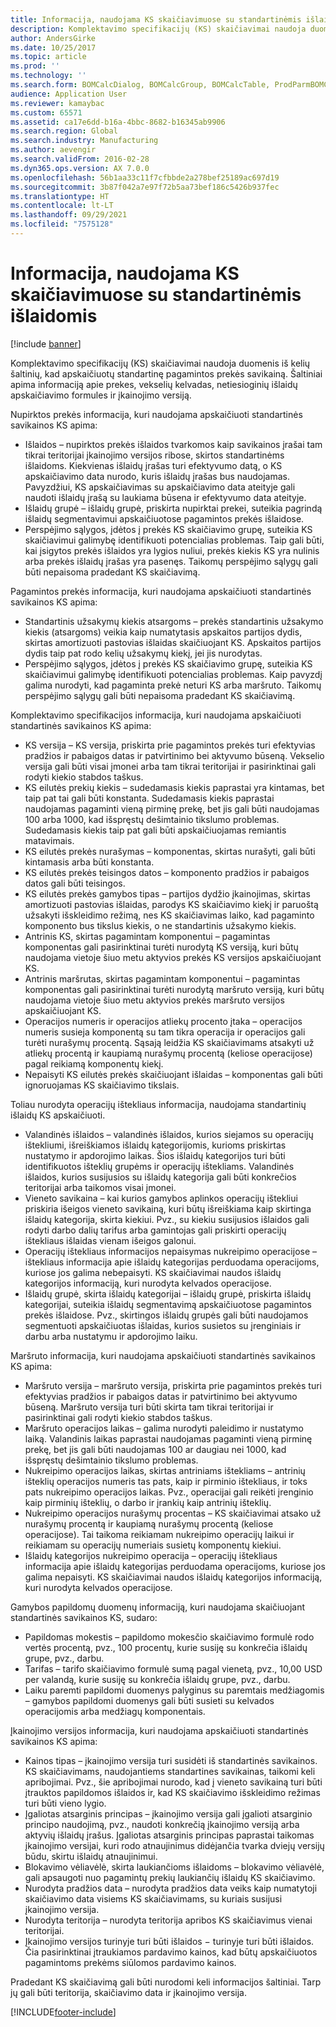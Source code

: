 ```yaml
---
title: Informacija, naudojama KS skaičiavimuose su standartinėmis išlaidomis
description: Komplektavimo specifikacijų (KS) skaičiavimai naudoja duomenis iš kelių šaltinių, kad apskaičiuotų standartinę pagamintos prekės savikainą. Šaltiniai apima informaciją apie prekes, vekselių kelvadas, netiesioginių išlaidų apskaičiavimo formules ir įkainojimo versiją.
author: AndersGirke
ms.date: 10/25/2017
ms.topic: article
ms.prod: ''
ms.technology: ''
ms.search.form: BOMCalcDialog, BOMCalcGroup, BOMCalcTable, ProdParmBOMCalc
audience: Application User
ms.reviewer: kamaybac
ms.custom: 65571
ms.assetid: ca17e6dd-b16a-4bbc-8682-b16345ab9906
ms.search.region: Global
ms.search.industry: Manufacturing
ms.author: aevengir
ms.search.validFrom: 2016-02-28
ms.dyn365.ops.version: AX 7.0.0
ms.openlocfilehash: 56b1aa33c11f7cfbbde2a278bef25189ac697d19
ms.sourcegitcommit: 3b87f042a7e97f72b5aa73bef186c5426b937fec
ms.translationtype: HT
ms.contentlocale: lt-LT
ms.lasthandoff: 09/29/2021
ms.locfileid: "7575128"
---
```

# <a name="information-used-in-bom-calculations-with-standard-costs"></a>Informacija, naudojama KS skaičiavimuose su standartinėmis išlaidomis

[!include [banner](../includes/banner.md)]

Komplektavimo specifikacijų (KS) skaičiavimai naudoja duomenis iš kelių šaltinių, kad apskaičiuotų standartinę pagamintos prekės savikainą. Šaltiniai apima informaciją apie prekes, vekselių kelvadas, netiesioginių išlaidų apskaičiavimo formules ir įkainojimo versiją.

Nupirktos prekės informacija, kuri naudojama apskaičiuoti standartinės savikainos KS apima:
-   Išlaidos – nupirktos prekės išlaidos tvarkomos kaip savikainos įrašai tam tikrai teritorijai įkainojimo versijos ribose, skirtos standartinėms išlaidoms. Kiekvienas išlaidų įrašas turi efektyvumo datą, o KS apskaičiavimo data nurodo, kuris išlaidų įrašas bus naudojamas. Pavyzdžiui, KS apskaičiavimas su apskaičiavimo data ateityje gali naudoti išlaidų įrašą su laukiama būsena ir efektyvumo data ateityje.
-   Išlaidų grupė – išlaidų grupė, priskirta nupirktai prekei, suteikia pagrindą išlaidų segmentavimui apskaičiuotose pagamintos prekės išlaidose.
-   Perspėjimo sąlygos, įdėtos į prekės KS skaičiavimo grupę, suteikia KS skaičiavimui galimybę identifikuoti potencialias problemas. Taip gali būti, kai įsigytos prekės išlaidos yra lygios nuliui, prekės kiekis KS yra nulinis arba prekės išlaidų įrašas yra pasenęs. Taikomų perspėjimo sąlygų gali būti nepaisoma pradedant KS skaičiavimą.

Pagamintos prekės informacija, kuri naudojama apskaičiuoti standartinės savikainos KS apima:
-   Standartinis užsakymų kiekis atsargoms – prekės standartinis užsakymo kiekis (atsargoms) veikia kaip numatytasis apskaitos partijos dydis, skirtas amortizuoti pastovias išlaidas skaičiuojant KS. Apskaitos partijos dydis taip pat rodo kelių užsakymų kiekį, jei jis nurodytas.
-   Perspėjimo sąlygos, įdėtos į prekės KS skaičiavimo grupę, suteikia KS skaičiavimui galimybę identifikuoti potencialias problemas. Kaip pavyzdį galima nurodyti, kad pagaminta prekė neturi KS arba maršruto. Taikomų perspėjimo sąlygų gali būti nepaisoma pradedant KS skaičiavimą.

Komplektavimo specifikacijos informacija, kuri naudojama apskaičiuoti standartinės savikainos KS apima:
-   KS versija – KS versija, priskirta prie pagamintos prekės turi efektyvias pradžios ir pabaigos datas ir patvirtinimo bei aktyvumo būseną. Vekselio versija gali būti visai įmonei arba tam tikrai teritorijai ir pasirinktinai gali rodyti kiekio stabdos taškus.
-   KS eilutės prekių kiekis – sudedamasis kiekis paprastai yra kintamas, bet taip pat tai gali būti konstanta. Sudedamasis kiekis paprastai naudojamas pagaminti vieną pirminę prekę, bet jis gali būti naudojamas 100 arba 1000, kad išspręstų dešimtainio tikslumo problemas. Sudedamasis kiekis taip pat gali būti apskaičiuojamas remiantis matavimais.
-   KS eilutės prekės nurašymas – komponentas, skirtas nurašyti, gali būti kintamasis arba būti konstanta.
-   KS eilutės prekės teisingos datos – komponento pradžios ir pabaigos datos gali būti teisingos.
-   KS eilutės prekės gamybos tipas – partijos dydžio įkainojimas, skirtas amortizuoti pastovias išlaidas, parodys KS skaičiavimo kiekį ir paruoštą užsakyti išskleidimo režimą, nes KS skaičiavimas laiko, kad pagaminto komponento bus tikslus kiekis, o ne standartinis užsakymo kiekis.
-   Antrinis KS, skirtas pagamintam komponentui – pagamintas komponentas gali pasirinktinai turėti nurodytą KS versiją, kuri būtų naudojama vietoje šiuo metu aktyvios prekės KS versijos apskaičiuojant KS.
-   Antrinis maršrutas, skirtas pagamintam komponentui – pagamintas komponentas gali pasirinktinai turėti nurodytą maršruto versiją, kuri būtų naudojama vietoje šiuo metu aktyvios prekės maršruto versijos apskaičiuojant KS.
-   Operacijos numeris ir operacijos atliekų procento įtaka – operacijos numeris susieja komponentą su tam tikra operacija ir operacijos gali turėti nurašymų procentą. Sąsają leidžia KS skaičiavimams atsakyti už atliekų procentą ir kaupiamą nurašymų procentą (keliose operacijose) pagal reikiamą komponentų kiekį.
-   Nepaisyti KS eilutės prekės skaičiuojant išlaidas – komponentas gali būti ignoruojamas KS skaičiavimo tikslais.

Toliau nurodyta operacijų ištekliaus informacija, naudojama standartinių išlaidų KS apskaičiuoti.
-   Valandinės išlaidos – valandinės išlaidos, kurios siejamos su operacijų ištekliumi, išreiškiamos išlaidų kategorijomis, kurioms priskirtas nustatymo ir apdorojimo laikas. Šios išlaidų kategorijos turi būti identifikuotos išteklių grupėms ir operacijų ištekliams. Valandinės išlaidos, kurios susijusios su išlaidų kategorija gali būti konkrečios teritorijai arba taikomos visai įmonei.
-   Vieneto savikaina – kai kurios gamybos aplinkos operacijų ištekliui priskiria išeigos vieneto savikainą, kuri būtų išreiškiama kaip skirtinga išlaidų kategorija, skirta kiekiui. Pvz., su kiekiu susijusios išlaidos gali rodyti darbo dalių tarifus arba gamintojas gali priskirti operacijų ištekliaus išlaidas vienam išeigos galonui.
-   Operacijų ištekliaus informacijos nepaisymas nukreipimo operacijose – ištekliaus informacija apie išlaidų kategorijas perduodama operacijoms, kuriose jos galima nebepaisyti. KS skaičiavimai naudos išlaidų kategorijos informaciją, kuri nurodyta kelvados operacijose.
-   Išlaidų grupė, skirta išlaidų kategorijai – išlaidų grupė, priskirta išlaidų kategorijai, suteikia išlaidų segmentavimą apskaičiuotose pagamintos prekės išlaidose. Pvz., skirtingos išlaidų grupės gali būti naudojamos segmentuoti apskaičiuotas išlaidas, kurios susietos su įrenginiais ir darbu arba nustatymu ir apdorojimo laiku.

Maršruto informacija, kuri naudojama apskaičiuoti standartinės savikainos KS apima:
-   Maršruto versija – maršruto versija, priskirta prie pagamintos prekės turi efektyvias pradžios ir pabaigos datas ir patvirtinimo bei aktyvumo būseną. Maršruto versija turi būti skirta tam tikrai teritorijai ir pasirinktinai gali rodyti kiekio stabdos taškus.
-   Maršruto operacijos laikas – galima nurodyti paleidimo ir nustatymo laiką. Valandinis laikas paprastai naudojamas pagaminti vieną pirminę prekę, bet jis gali būti naudojamas 100 ar daugiau nei 1000, kad išspręstų dešimtainio tikslumo problemas.
-   Nukreipimo operacijos laikas, skirtas antriniams ištekliams – antrinių išteklių operacijos numeris tas pats, kaip ir pirminio ištekliaus, ir toks pats nukreipimo operacijos laikas. Pvz., operacijai gali reikėti įrenginio kaip pirminių išteklių, o darbo ir įrankių kaip antrinių išteklių.
-   Nukreipimo operacijos nurašymų procentas – KS skaičiavimai atsako už nurašymų procentą ir kaupiamą nurašymų procentą (keliose operacijose). Tai taikoma reikiamam nukreipimo operacijų laikui ir reikiamam su operacijų numeriais susietų komponentų kiekiui.
-   Išlaidų kategorijos nukreipimo operacija – operacijų ištekliaus informacija apie išlaidų kategorijas perduodama operacijoms, kuriose jos galima nepaisyti. KS skaičiavimai naudos išlaidų kategorijos informaciją, kuri nurodyta kelvados operacijose.

Gamybos papildomų duomenų informaciją, kuri naudojama skaičiuojant standartinės savikainos KS, sudaro:
-   Papildomas mokestis – papildomo mokesčio skaičiavimo formulė rodo vertės procentą, pvz., 100 procentų, kurie susiję su konkrečia išlaidų grupe, pvz., darbu.
-   Tarifas – tarifo skaičiavimo formulė sumą pagal vienetą, pvz., 10,00 USD per valandą, kurie susiję su konkrečia išlaidų grupe, pvz., darbu.
-   Laiku paremti papildomi duomenys palyginus su paremtais medžiagomis – gamybos papildomi duomenys gali būti susieti su kelvados operacijomis arba medžiagų komponentais.

Įkainojimo versijos informacija, kuri naudojama apskaičiuoti standartinės savikainos KS apima:
-   Kainos tipas – įkainojimo versija turi susidėti iš standartinės savikainos. KS skaičiavimams, naudojantiems standartines savikainas, taikomi keli apribojimai. Pvz., šie apribojimai nurodo, kad į vieneto savikainą turi būti įtrauktos papildomos išlaidos ir, kad KS skaičiavimo išskleidimo režimas turi būti vieno lygio.
-   Įgaliotas atsarginis principas – įkainojimo versija gali įgalioti atsarginio principo naudojimą, pvz., naudoti konkrečią įkainojimo versiją arba aktyvių išlaidų įrašus. Įgaliotas atsarginis principas paprastai taikomas įkainojimo versijai, kuri rodo atnaujinimus didėjančia tvarka dviejų versijų būdu, skirtu išlaidų atnaujinimui.
-   Blokavimo vėliavėlė, skirta laukiančioms išlaidoms – blokavimo vėliavėlė, gali apsaugoti nuo pagamintų prekių laukiančių išlaidų KS skaičiavimo.
-   Nurodyta pradžios data – nurodyta pradžios data veiks kaip numatytoji skaičiavimo data visiems KS skaičiavimams, su kuriais susijusi įkainojimo versija.
-   Nurodyta teritorija – nurodyta teritorija apribos KS skaičiavimus vienai teritorijai.
-   Įkainojimo versijos turinyje turi būti išlaidos − turinyje turi būti išlaidos. Čia pasirinktinai įtraukiamos pardavimo kainos, kad būtų apskaičiuotos pagamintoms prekėms siūlomos pardavimo kainos.

Pradedant KS skaičiavimą gali būti nurodomi keli informacijos šaltiniai. Tarp jų gali būti teritorija, skaičiavimo data ir įkainojimo versija.







[!INCLUDE[footer-include](../../includes/footer-banner.md)]